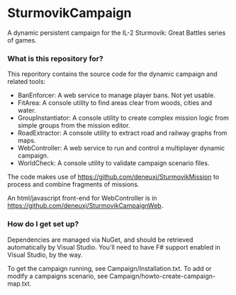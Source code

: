 # SturmovikCampaign #

A dynamic persistent campaign for the IL-2 Sturmovik: Great Battles series of games.

### What is this repository for? ###

This reporitory contains the source code for the dynamic campaign and related tools:
- BanEnforcer: A web service to manage player bans. Not yet usable.
- FitArea: A console utility to find areas clear from woods, cities and water.
- GroupInstantiator: A console utility to create complex mission logic from simple groups from the mission editor.
- RoadExtractor: A console utility to extract road and railway graphs from maps.
- WebController: A web service to run and control a multiplayer dynamic campaign.
- WorldCheck: A console utility to validate campaign scenario files.

The code makes use of https://github.com/deneuxj/SturmovikMission to process and combine fragments of missions.

An html/javascript front-end for WebController is in https://github.com/deneuxj/SturmovikCampaignWeb.

### How do I get set up? ###

Dependencies are managed via NuGet, and should be retrieved automatically by Visual Studio. You'll need to have F# support enabled in Visual Studio, by the way.

To get the campaign running, see Campaign/Installation.txt.
To add or modify a campaigns scenario, see Campaign/howto-create-campaign-map.txt.
